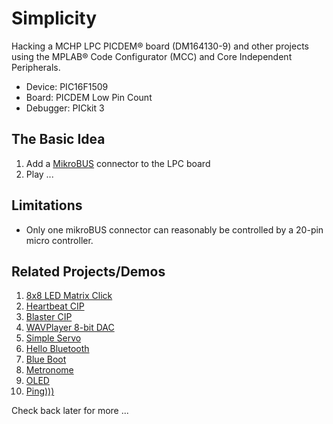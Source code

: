 # Simplicity

Hacking a MCHP LPC PICDEM® board (DM164130-9) and other projects using the MPLAB® Code Configurator (MCC) and Core Independent Peripherals.

* Device: PIC16F1509
* Board: PICDEM Low Pin Count 
* Debugger: PICkit 3

## The Basic Idea
1. Add a [MikroBUS](http://www.mikroe.com/mikrobus/) connector to the LPC board 
2. Play ...

     
## Limitations
* Only one mikroBUS connector can reasonably be controlled by a 20-pin micro controller.  


## Related Projects/Demos
1. [8x8 LED Matrix Click](https://github.com/luciodj/LED8x8-Click) 
2. [Heartbeat CIP](https://github.com/luciodj/Heartbeat)
3. [Blaster CIP](https://github.com/luciodj/Blaster)
4. [WAVPlayer 8-bit DAC](https://github.com/luciodj/WAVPlayer) 
5. [Simple Servo](https://github.com/luciodj/SimpleServo)
6. [Hello Bluetooth](https://github.com/luciodj/HelloBlue)
7. [Blue Boot](https://github.com/luciodj/BlueBoot)
8. [Metronome](https://github.com/luciodj/Metronome)
9. [OLED](https://github.com/luciodj/OLED-Click)
10. [Ping)))](https://github.com/luciodj/Ping)


Check back later for more ...    
     

    
